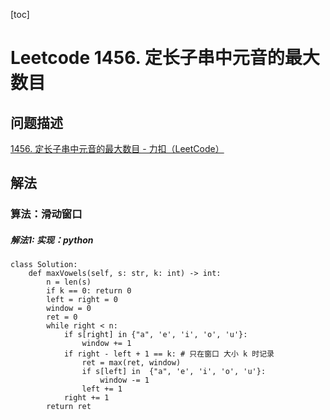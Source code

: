 [toc]

# Leetcode 1456. 定长子串中元音的最大数目

## 问题描述

[1456. 定长子串中元音的最大数目 - 力扣（LeetCode）](https://leetcode-cn.com/problems/maximum-number-of-vowels-in-a-substring-of-given-length/)

## 解法

### 算法：滑动窗口

##### 解法1: 实现：python

```
class Solution:
    def maxVowels(self, s: str, k: int) -> int:
        n = len(s)
        if k == 0: return 0
        left = right = 0
        window = 0
        ret = 0
        while right < n:
            if s[right] in {"a", 'e', 'i', 'o', 'u'}:
                window += 1
            if right - left + 1 == k: # 只在窗口 大小 k 时记录
                ret = max(ret, window)
                if s[left] in  {"a", 'e', 'i', 'o', 'u'}:
                    window -= 1
                left += 1
            right += 1
        return ret
```